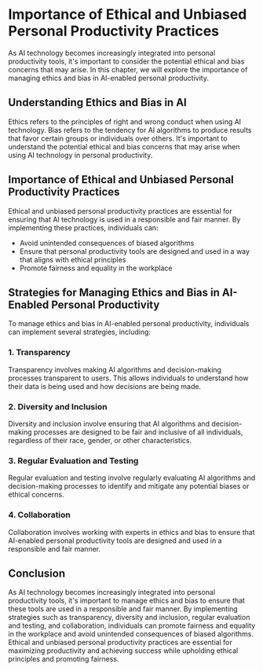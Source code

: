 Importance of Ethical and Unbiased Personal Productivity Practices
===========================================================================================================================================

As AI technology becomes increasingly integrated into personal productivity tools, it's important to consider the potential ethical and bias concerns that may arise. In this chapter, we will explore the importance of managing ethics and bias in AI-enabled personal productivity.

Understanding Ethics and Bias in AI
-----------------------------------

Ethics refers to the principles of right and wrong conduct when using AI technology. Bias refers to the tendency for AI algorithms to produce results that favor certain groups or individuals over others. It's important to understand the potential ethical and bias concerns that may arise when using AI technology in personal productivity.

Importance of Ethical and Unbiased Personal Productivity Practices
------------------------------------------------------------------

Ethical and unbiased personal productivity practices are essential for ensuring that AI technology is used in a responsible and fair manner. By implementing these practices, individuals can:

* Avoid unintended consequences of biased algorithms
* Ensure that personal productivity tools are designed and used in a way that aligns with ethical principles
* Promote fairness and equality in the workplace

Strategies for Managing Ethics and Bias in AI-Enabled Personal Productivity
---------------------------------------------------------------------------

To manage ethics and bias in AI-enabled personal productivity, individuals can implement several strategies, including:

### 1. Transparency

Transparency involves making AI algorithms and decision-making processes transparent to users. This allows individuals to understand how their data is being used and how decisions are being made.

### 2. Diversity and Inclusion

Diversity and inclusion involve ensuring that AI algorithms and decision-making processes are designed to be fair and inclusive of all individuals, regardless of their race, gender, or other characteristics.

### 3. Regular Evaluation and Testing

Regular evaluation and testing involve regularly evaluating AI algorithms and decision-making processes to identify and mitigate any potential biases or ethical concerns.

### 4. Collaboration

Collaboration involves working with experts in ethics and bias to ensure that AI-enabled personal productivity tools are designed and used in a responsible and fair manner.

Conclusion
----------

As AI technology becomes increasingly integrated into personal productivity tools, it's important to manage ethics and bias to ensure that these tools are used in a responsible and fair manner. By implementing strategies such as transparency, diversity and inclusion, regular evaluation and testing, and collaboration, individuals can promote fairness and equality in the workplace and avoid unintended consequences of biased algorithms. Ethical and unbiased personal productivity practices are essential for maximizing productivity and achieving success while upholding ethical principles and promoting fairness.

